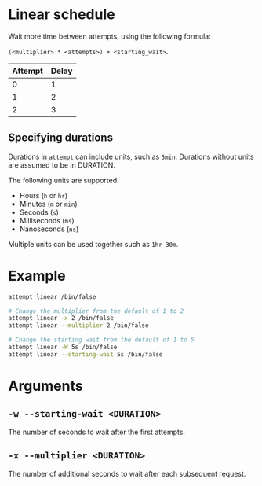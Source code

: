 # Linear schedule

Wait more time between attempts, using the following formula:

`(<multiplier> * <attempts>) + <starting_wait>`.

| Attempt | Delay |
| ------- | ----- |
| 0       | 1     |
| 1       | 2     |
| 2       | 3     |

## Specifying durations

Durations in `attempt` can include units, such as `5min`. Durations without units are assumed to be
in DURATION.

The following units are supported:

- Hours (`h` or `hr`)
- Minutes (`m` or `min`)
- Seconds (`s`)
- Milliseconds (`ms`)
- Nanoseconds (`ns`)

Multiple units can be used together such as `1hr 30m`.

# Example

```bash
attempt linear /bin/false

# Change the multiplier from the default of 1 to 2
attempt linear -x 2 /bin/false
attempt linear --multiplier 2 /bin/false

# Change the starting wait from the default of 1 to 5
attempt linear -W 5s /bin/false
attempt linear --starting-wait 5s /bin/false
```

# Arguments

## `-w --starting-wait <DURATION>`

The number of seconds to wait after the first attempts.

## `-x --multiplier <DURATION>`

The number of additional seconds to wait after each subsequent request.
